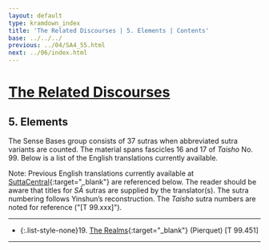 ```yaml
---
layout: default
type: kramdown_index
title: 'The Related Discourses | 5. Elements | Contents'
base: ../../../
previous: ../04/SA4_55.html
next: ../06/index.html
---
```


# [The Related Discourses](../index.html)
## 5. Elements

The Sense Bases group consists of 37 sutras when abbreviated sutra variants are counted. The material spans fascicles 16 and 17 of *Taisho* No. 99. Below is a list of the English translations currently available.

Note: Previous English translations currently available at [SuttaCentral](https://suttacentral.net){:target="_blank"} are referenced below. The reader should be aware that titles for *SĀ* sutras are supplied by the translator(s). The sutra numbering follows Yinshun’s reconstruction. The *Taisho* sutra numbers are noted for reference ("[T 99.xxx]").

---

* {:.list-style-none}19\. [The Realms](https://suttacentral.net/sa451/en/pierquet){:target="_blank"} (Pierquet) [T 99.451]

---
